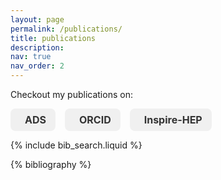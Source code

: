 ```yaml
---
layout: page
permalink: /publications/
title: publications
description: 
nav: true
nav_order: 2
---
```


<!-- _pages/publications.md -->

<!-- Bibsearch Feature -->



<!-- Ensure Font Awesome and/or Academicons are included in your project -->
<link href="https://cdnjs.cloudflare.com/ajax/libs/font-awesome/6.0.0-beta3/css/all.min.css" rel="stylesheet">
<link href="https://cdnjs.cloudflare.com/ajax/libs/academicons/1.8.6/css/academicons.min.css" rel="stylesheet">

<!-- Fancy Links Section -->
<p>Checkout my publications on:</p>

<p style="display: flex; gap: 15px;">
    <!-- ADS Link -->
    <a href="https://ui.adsabs.harvard.edu/public-libraries/GSi9KwB6TamcOuJGuVaDpw" target="_blank" class="icon-link">
        <span class="icon">
            <i class="ai ai-ads" style="font-size: 20px;"></i>
        </span>
        <span class="text">ADS</span>
    </a>
    <!-- ORCID Link -->
    <a href="https://orcid.org/0000-0002-2536-7752" target="_blank" class="icon-link">
        <span class="icon">
            <i class="ai ai-orcid" style="font-size: 20px;"></i>
        </span>
        <span class="text">ORCID</span>
    </a>
    <!-- Inspire-HEP Link -->
    <a href="https://inspirehep.net/literature?q=f%20a%20baibhav" target="_blank" class="icon-link">
        <span class="icon">
            <i class="ai ai-inspire" style="font-size: 20px;"></i>
        </span>
        <span class="text">Inspire-HEP</span>
    </a>
</p>



<!-- Inline CSS for Fancy Link Styling -->
<style>



    /* Base Styles for Icon Links */
    .icon-link {
        display: flex;
        align-items: center;
        gap: 8px;
        padding: 8px 15px;
        background-color: var(--bg-color, #f0f0f0); /* Default light background */
        color: var(--text-color, #333); /* Default text color */
        text-decoration: none;
        border-radius: 8px;
        transition: background-color 0.3s ease, color 0.3s ease;
        font-weight: bold;
    }

    /* Hover Effect */
    .icon-link:hover {
        background-color: var(--hover-bg-color, #007bff);
        color: var(--hover-text-color, #fff);
    }

    /* Dark Mode Styles */
    @media (prefers-color-scheme: dark) {
        :root {
            --bg-color: #333;          /* Dark background */
            --text-color: #f0f0f0;     /* Light text */
            --hover-bg-color: #555;    /* Hover background for dark mode */
            --hover-text-color: #ffdd57; /* Accent hover color */
        }
    }

    /* Icon Spacing and Sizing */
    .icon {
        display: inline-block;
    }
    
    .text {
        font-size: 16px;
    }


    
</style>















{% include bib_search.liquid %}
<div class="publications">

{% bibliography %}

</div>
